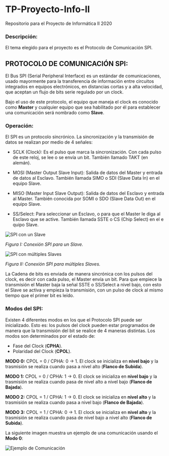 # TP-Proyecto-Info-II
Repositorio para el Proyecto de Informática II 2020

### Descripción:
El tema elegido para el proyecto es el Protocolo de Comunicación SPI.

## **PROTOCOLO DE COMUNICACIÓN SPI:**

El Bus SPI (Serial Peripheral Interface) es un estándar de comunicaciones, usado mayormente para la transferencia de información entre circuitos integrados en equipos electrónicos, en distancias cortas y a alta velocidad, que aceptan un flujo de bits serie regulado por un clock.

Bajo el uso de este protocolo, el equipo que maneja el clock es conocido como **Master** y cualquier equipo que sea habilitado por él para establecer una comunicación será nombrado como **Slave**.

### **Operación:**

El SPI es un protocolo sincrónico. La sincronización y la transmisión de datos se realizan por medio de 4 señales:

* SCLK (Clock): Es el pulso que marca la sincronización. Con cada pulso de este reloj, se lee o se envía un bit. También llamado TAKT (en alemán).

* MOSI (Master Output Slave Input): Salida de datos del Master y entrada de datos al Esclavo. También llamada SIMO o SDI (Slave Data In) en el equipo Slave.

* MISO (Master Input Slave Output): Salida de datos del Esclavo y entrada al Master. También conocida por SOMI o SDO (Slave Data Out) en el equipo Slave.

* SS/Select: Para seleccionar un Esclavo, o para que el Master le diga al Esclavo que se active. También llamada SSTE o CS (Chip Select) en el e	quipo Slave.

![SPI con un Slave](https://github.com/AleEirea97/TP-Proyecto-Info-II/tree/master/img/SPI_1slave.png)

*Figura I: Conexión SPI para un Slave.*

![SPI con múltiples Slaves](https://github.com/AleEirea97/TP-Proyecto-Info-II/tree/master/img/SPI_3slave.png)

*Figura II: Conexión SPI para múltiples Slaves.*

La Cadena de bits es enviada de manera sincrónica con los pulsos del clock, es decir con cada pulso, el Master envía un bit. Para que empiece la transmisión el Master baja la señal SSTE o SS/Select a nivel bajo, con esto el Slave se activa y empieza la transmisión, con un pulso de clock al mismo tiempo que el primer bit es leído.

### **Modos del SPI:**

Existen 4 diferentes modos en los que el Protocolo SPI puede ser inicializado. Esto es: los pulsos del clock pueden estar programados de manera que la transmisión del bit se realice de 4 maneras distintas. Los modos son determinados por el estado de:

* Fase del Clock (**CPHA**).
* Polaridad del Clock (**CPOL**).

**MODO 0:** CPOL = 0 / CPHA: 0 -> 1.
El clock se inicializa en **nivel bajo** y la trasmisión se realiza cuando pasa a nivel alto (**Flanco de Subida**).

**MODO 1:**	CPOL = 0 / CPHA: 1 -> 0.
	El clock se inicializa en **nivel bajo** y la trasmisión se realiza cuando pasa de nivel alto a nivel bajo (**Flanco de Bajada**).

**MODO 2:**	CPOL = 1 / CPHA: 1 -> 0.
	El clock se inicializa en **nivel alto** y la trasmisión se realiza cuando pasa a nivel bajo (**Flanco de Bajada**).

**MODO 3:**	CPOL = 1 / CPHA: 0 -> 1.
	El clock se inicializa en **nivel alto** y la trasmisión se realiza cuando pasa de nivel bajo a nivel alto (**Flanco de Subida**).

  La siguiente imagen muestra un ejemplo de una comunicación usando el **Modo 0**:

  ![Ejemplo de Comunicación](https://github.com/AleEirea97/TP-Proyecto-Info-II/tree/master/img/ej_comm.png)
